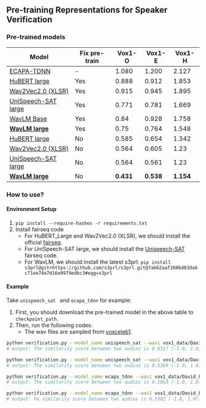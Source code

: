 ## Pre-training Representations for Speaker Verification

### Pre-trained models

| Model                                                        | Fix pre-train | Vox1-O    | Vox1-E    | Vox1-H   |
| ------------------------------------------------------------ | ------------- | --------- | --------- | -------- |
| [ECAPA-TDNN](https://drive.google.com/file/d/1kWmLyTGkBExTdxtwmrXoP4DhWz_7ZAv3/view?usp=sharing) | -             | 1.080     | 1.200     | 2.127    |
| [HuBERT large](https://valle.blob.core.windows.net/share/unispeech-sat/sv_fix/HuBERT_large_SV_fixed.th?sv=2020-08-04&st=2023-03-01T07%3A51%3A05Z&se=2033-03-02T07%3A51%3A00Z&sr=c&sp=rl&sig=QJXmSJG9DbMKf48UDIU1MfzIro8HQOf3sqlNXiflY1I%3D) | Yes           | 0.888     | 0.912     | 1.853    |
| [Wav2Vec2.0 (XLSR)](https://valle.blob.core.windows.net/share/unispeech-sat/sv_fix/wav2vec2_xlsr_SV_fixed.th?sv=2020-08-04&st=2023-03-01T07%3A51%3A05Z&se=2033-03-02T07%3A51%3A00Z&sr=c&sp=rl&sig=QJXmSJG9DbMKf48UDIU1MfzIro8HQOf3sqlNXiflY1I%3D) | Yes           | 0.915     | 0.945     | 1.895    |
| [UniSpeech-SAT large](https://valle.blob.core.windows.net/share/unispeech-sat/sv_fix/UniSpeech-SAT_large_SV_fixed.th?sv=2020-08-04&st=2023-03-01T07%3A51%3A05Z&se=2033-03-02T07%3A51%3A00Z&sr=c&sp=rl&sig=QJXmSJG9DbMKf48UDIU1MfzIro8HQOf3sqlNXiflY1I%3D) | Yes           | 0.771     | 0.781     | 1.669    |
| [WavLM Base](https://valle.blob.core.windows.net/share/wavlm/sv_fix/wavlm_base_plus_nofinetune.pth?sv=2020-08-04&st=2023-03-01T07%3A51%3A05Z&se=2033-03-02T07%3A51%3A00Z&sr=c&sp=rl&sig=QJXmSJG9DbMKf48UDIU1MfzIro8HQOf3sqlNXiflY1I%3D) | Yes             | 0.84     | 0.928     | 1.758    |
| [**WavLM large**](https://valle.blob.core.windows.net/share/wavlm/sv_fix/wavlm_large_nofinetune.pth?sv=2020-08-04&st=2023-03-01T07%3A51%3A05Z&se=2033-03-02T07%3A51%3A00Z&sr=c&sp=rl&sig=QJXmSJG9DbMKf48UDIU1MfzIro8HQOf3sqlNXiflY1I%3D) | Yes           | 0.75     | 0.764     | 1.548    |
| [HuBERT large](https://drive.google.com/file/d/1nit9Z6RyM8Sdb3n8ccaglOQVNnqsjnui/view?usp=sharing) | No            | 0.585     | 0.654     | 1.342    |
| [Wav2Vec2.0 (XLSR)](https://drive.google.com/file/d/1TgKro9pp197TCgIF__IlE_rMVQOk50Eb/view?usp=sharing) | No            | 0.564     | 0.605     | 1.23     |
| [UniSpeech-SAT large](https://drive.google.com/file/d/10o6NHZsPXJn2k8n57e8Z_FkKh3V4TC3g/view?usp=sharing) | No            | 0.564 | 0.561 | 1.23 |
| [**WavLM large**](https://drive.google.com/file/d/1-aE1NfzpRCLxA4GUxX9ITI3F9LlbtEGP/view?usp=sharing) | No            | **0.431** | **0.538** | **1.154** |

### How to use?

#### Environment Setup

1. `pip install --require-hashes -r requirements.txt`
2. Install fairseq code
   - For HuBERT_Large and Wav2Vec2.0 (XLSR), we should install the official [fairseq](https://github.com/pytorch/fairseq).
   - For UniSpeech-SAT large, we should install the [Unispeech-SAT](https://github.com/microsoft/UniSpeech/tree/main/UniSpeech-SAT) fairseq code.
   - For WavLM, we should install the latest s3prl: `pip install s3prl@git+https://github.com/s3prl/s3prl.git@7ab62aaf2606d83da6c71ee74e7d16e0979edbc3#egg=s3prl`

#### Example

Take `unispeech_sat ` and `ecapa_tdnn` for example:

1. First, you should download the pre-trained model in the above table to `checkpoint_path`.
2. Then, run the following codes:
   - The wav files are sampled from [voxceleb1](https://www.robots.ox.ac.uk/~vgg/data/voxceleb/vox1.html).

```bash
python verification.py --model_name unispeech_sat --wav1 vox1_data/David_Faustino/hn8GyCJIfLM_0000012.wav --wav2 vox1_data/Josh_Gad/HXUqYaOwrxA_0000015.wav --checkpoint $checkpoint_path
# output: The similarity score between two audios is 0.0317 (-1.0, 1.0).

python verification.py --model_name unispeech_sat --wav1 vox1_data/David_Faustino/hn8GyCJIfLM_0000012.wav --wav2 vox1_data/David_Faustino/xTOk1Jz-F_g_0000015.wav --checkpoint --checkpoint $checkpoint_path
# output: The similarity score between two audios is 0.5389 (-1.0, 1.0).

python verification.py --model_name ecapa_tdnn --wav1 vox1_data/David_Faustino/hn8GyCJIfLM_0000012.wav --wav2 vox1_data/Josh_Gad/HXUqYaOwrxA_0000015.wav --checkpoint $checkpoint_path
# output: The similarity score between two audios is 0.2053 (-1.0, 1.0).

python verification.py --model_name ecapa_tdnn --wav1 vox1_data/David_Faustino/hn8GyCJIfLM_0000012.wav --wav2 vox1_data/David_Faustino/xTOk1Jz-F_g_0000015.wav --checkpoint --checkpoint $checkpoint_path
# output: he similarity score between two audios is 0.5302 (-1.0, 1.0).
```

